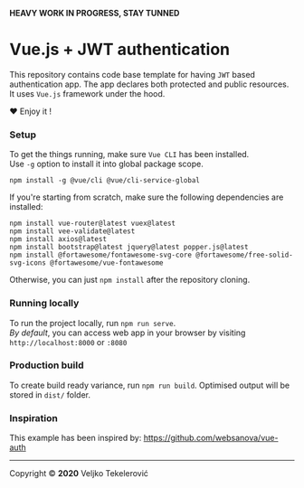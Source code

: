 **HEAVY WORK IN PROGRESS, STAY TUNNED**

# Vue.js + JWT authentication
This repository contains code base template for having `JWT` based authentication app.
The app declares both protected and public resources. It uses `Vue.js` framework under the hood.

❤️ Enjoy it !

### Setup
To get the things running, make sure `Vue CLI` has been installed.  
Use `-g` option to install it into global package scope.

```
npm install -g @vue/cli @vue/cli-service-global
```

If you're starting from scratch, make sure the following dependencies are installed:
```
npm install vue-router@latest vuex@latest
npm install vee-validate@latest
npm install axios@latest
npm install bootstrap@latest jquery@latest popper.js@latest
npm install @fortawesome/fontawesome-svg-core @fortawesome/free-solid-svg-icons @fortawesome/vue-fontawesome
```

Otherwise, you can just `npm install` after the repository cloning.

### Running locally
To run the project locally, run `npm run serve`.  
*By default*, you can access web app in your browser by visiting `http://localhost:8000` or `:8080`

### Production build
To create build ready variance, run `npm run build`. Optimised output will be stored in `dist/` folder.


### Inspiration
This example has been inspired by: https://github.com/websanova/vue-auth

----

Copyright © **2020** Veljko Tekelerović
